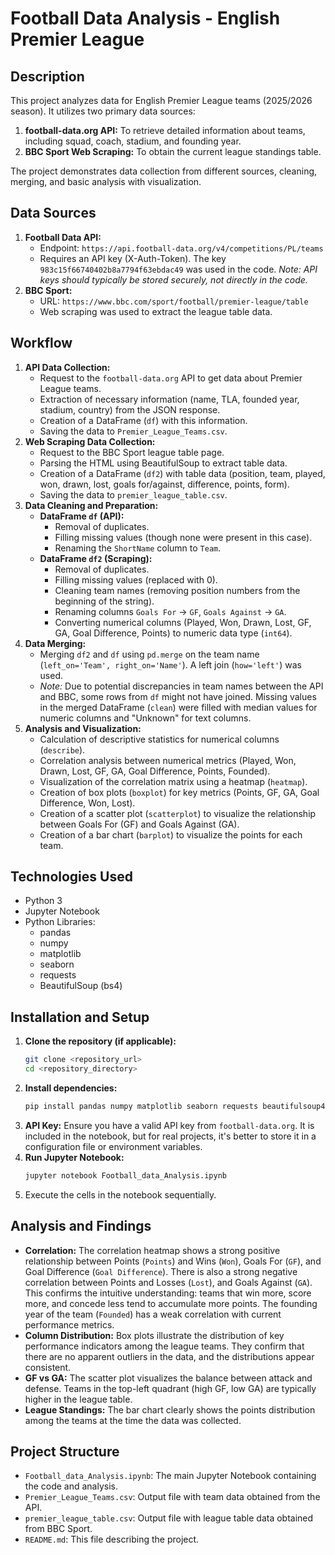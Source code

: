 # Football Data Analysis - English Premier League

## Description

This project analyzes data for English Premier League teams (2025/2026 season). It utilizes two primary data sources:
1.  **football-data.org API:** To retrieve detailed information about teams, including squad, coach, stadium, and founding year.
2.  **BBC Sport Web Scraping:** To obtain the current league standings table.

The project demonstrates data collection from different sources, cleaning, merging, and basic analysis with visualization.

## Data Sources

1.  **Football Data API:**
    * Endpoint: `https://api.football-data.org/v4/competitions/PL/teams`
    * Requires an API key (X-Auth-Token). The key `983c15f66740402b8a7794f63ebdac49` was used in the code. *Note: API keys should typically be stored securely, not directly in the code.*
2.  **BBC Sport:**
    * URL: `https://www.bbc.com/sport/football/premier-league/table`
    * Web scraping was used to extract the league table data.

## Workflow

1.  **API Data Collection:**
    * Request to the `football-data.org` API to get data about Premier League teams.
    * Extraction of necessary information (name, TLA, founded year, stadium, country) from the JSON response.
    * Creation of a DataFrame (`df`) with this information.
    * Saving the data to `Premier_League_Teams.csv`.
2.  **Web Scraping Data Collection:**
    * Request to the BBC Sport league table page.
    * Parsing the HTML using BeautifulSoup to extract table data.
    * Creation of a DataFrame (`df2`) with table data (position, team, played, won, drawn, lost, goals for/against, difference, points, form).
    * Saving the data to `premier_league_table.csv`.
3.  **Data Cleaning and Preparation:**
    * **DataFrame `df` (API):**
        * Removal of duplicates.
        * Filling missing values (though none were present in this case).
        * Renaming the `ShortName` column to `Team`.
    * **DataFrame `df2` (Scraping):**
        * Removal of duplicates.
        * Filling missing values (replaced with 0).
        * Cleaning team names (removing position numbers from the beginning of the string).
        * Renaming columns `Goals For` -> `GF`, `Goals Against` -> `GA`.
        * Converting numerical columns (Played, Won, Drawn, Lost, GF, GA, Goal Difference, Points) to numeric data type (`int64`).
4.  **Data Merging:**
    * Merging `df2` and `df` using `pd.merge` on the team name (`left_on='Team', right_on='Name'`). A left join (`how='left'`) was used.
    * *Note:* Due to potential discrepancies in team names between the API and BBC, some rows from `df` might not have joined. Missing values in the merged DataFrame (`clean`) were filled with median values for numeric columns and "Unknown" for text columns.
5.  **Analysis and Visualization:**
    * Calculation of descriptive statistics for numerical columns (`describe`).
    * Correlation analysis between numerical metrics (Played, Won, Drawn, Lost, GF, GA, Goal Difference, Points, Founded).
    * Visualization of the correlation matrix using a heatmap (`heatmap`).
    * Creation of box plots (`boxplot`) for key metrics (Points, GF, GA, Goal Difference, Won, Lost).
    * Creation of a scatter plot (`scatterplot`) to visualize the relationship between Goals For (GF) and Goals Against (GA).
    * Creation of a bar chart (`barplot`) to visualize the points for each team.

## Technologies Used

* Python 3
* Jupyter Notebook
* Python Libraries:
    * pandas
    * numpy
    * matplotlib
    * seaborn
    * requests
    * BeautifulSoup (bs4)

## Installation and Setup

1.  **Clone the repository (if applicable):**
    ```bash
    git clone <repository_url>
    cd <repository_directory>
    ```
2.  **Install dependencies:**
    ```bash
    pip install pandas numpy matplotlib seaborn requests beautifulsoup4
    ```
3.  **API Key:** Ensure you have a valid API key from `football-data.org`. It is included in the notebook, but for real projects, it's better to store it in a configuration file or environment variables.
4.  **Run Jupyter Notebook:**
    ```bash
    jupyter notebook Football_data_Analysis.ipynb
    ```
5.  Execute the cells in the notebook sequentially.

## Analysis and Findings

* **Correlation:** The correlation heatmap shows a strong positive relationship between Points (`Points`) and Wins (`Won`), Goals For (`GF`), and Goal Difference (`Goal Difference`). There is also a strong negative correlation between Points and Losses (`Lost`), and Goals Against (`GA`). This confirms the intuitive understanding: teams that win more, score more, and concede less tend to accumulate more points. The founding year of the team (`Founded`) has a weak correlation with current performance metrics.
* **Column Distribution:** Box plots illustrate the distribution of key performance indicators among the league teams. They confirm that there are no apparent outliers in the data, and the distributions appear consistent.
* **GF vs GA:** The scatter plot visualizes the balance between attack and defense. Teams in the top-left quadrant (high GF, low GA) are typically higher in the league table.
* **League Standings:** The bar chart clearly shows the points distribution among the teams at the time the data was collected.

## Project Structure

* `Football_data_Analysis.ipynb`: The main Jupyter Notebook containing the code and analysis.
* `Premier_League_Teams.csv`: Output file with team data obtained from the API.
* `premier_league_table.csv`: Output file with league table data obtained from BBC Sport.
* `README.md`: This file describing the project.
